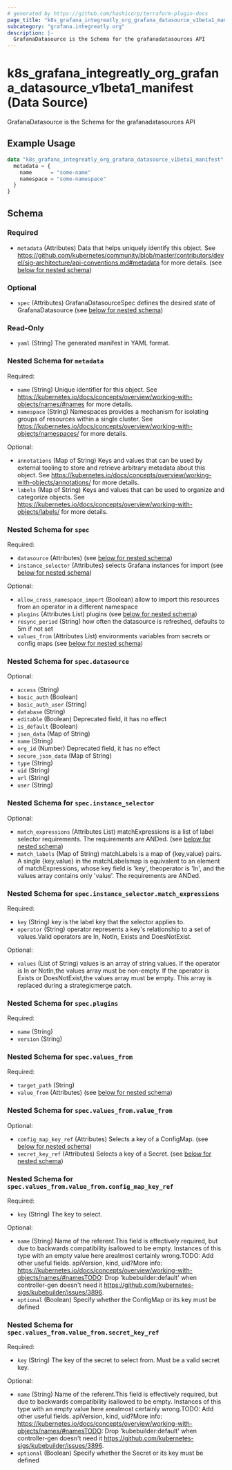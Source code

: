 ```yaml
---
# generated by https://github.com/hashicorp/terraform-plugin-docs
page_title: "k8s_grafana_integreatly_org_grafana_datasource_v1beta1_manifest Data Source - terraform-provider-k8s"
subcategory: "grafana.integreatly.org"
description: |-
  GrafanaDatasource is the Schema for the grafanadatasources API
---
```


# k8s_grafana_integreatly_org_grafana_datasource_v1beta1_manifest (Data Source)

GrafanaDatasource is the Schema for the grafanadatasources API

## Example Usage

```terraform
data "k8s_grafana_integreatly_org_grafana_datasource_v1beta1_manifest" "example" {
  metadata = {
    name      = "some-name"
    namespace = "some-namespace"
  }
}
```

<!-- schema generated by tfplugindocs -->
## Schema

### Required

- `metadata` (Attributes) Data that helps uniquely identify this object. See https://github.com/kubernetes/community/blob/master/contributors/devel/sig-architecture/api-conventions.md#metadata for more details. (see [below for nested schema](#nestedatt--metadata))

### Optional

- `spec` (Attributes) GrafanaDatasourceSpec defines the desired state of GrafanaDatasource (see [below for nested schema](#nestedatt--spec))

### Read-Only

- `yaml` (String) The generated manifest in YAML format.

<a id="nestedatt--metadata"></a>
### Nested Schema for `metadata`

Required:

- `name` (String) Unique identifier for this object. See https://kubernetes.io/docs/concepts/overview/working-with-objects/names/#names for more details.
- `namespace` (String) Namespaces provides a mechanism for isolating groups of resources within a single cluster. See https://kubernetes.io/docs/concepts/overview/working-with-objects/namespaces/ for more details.

Optional:

- `annotations` (Map of String) Keys and values that can be used by external tooling to store and retrieve arbitrary metadata about this object. See https://kubernetes.io/docs/concepts/overview/working-with-objects/annotations/ for more details.
- `labels` (Map of String) Keys and values that can be used to organize and categorize objects. See https://kubernetes.io/docs/concepts/overview/working-with-objects/labels/ for more details.


<a id="nestedatt--spec"></a>
### Nested Schema for `spec`

Required:

- `datasource` (Attributes) (see [below for nested schema](#nestedatt--spec--datasource))
- `instance_selector` (Attributes) selects Grafana instances for import (see [below for nested schema](#nestedatt--spec--instance_selector))

Optional:

- `allow_cross_namespace_import` (Boolean) allow to import this resources from an operator in a different namespace
- `plugins` (Attributes List) plugins (see [below for nested schema](#nestedatt--spec--plugins))
- `resync_period` (String) how often the datasource is refreshed, defaults to 5m if not set
- `values_from` (Attributes List) environments variables from secrets or config maps (see [below for nested schema](#nestedatt--spec--values_from))

<a id="nestedatt--spec--datasource"></a>
### Nested Schema for `spec.datasource`

Optional:

- `access` (String)
- `basic_auth` (Boolean)
- `basic_auth_user` (String)
- `database` (String)
- `editable` (Boolean) Deprecated field, it has no effect
- `is_default` (Boolean)
- `json_data` (Map of String)
- `name` (String)
- `org_id` (Number) Deprecated field, it has no effect
- `secure_json_data` (Map of String)
- `type` (String)
- `uid` (String)
- `url` (String)
- `user` (String)


<a id="nestedatt--spec--instance_selector"></a>
### Nested Schema for `spec.instance_selector`

Optional:

- `match_expressions` (Attributes List) matchExpressions is a list of label selector requirements. The requirements are ANDed. (see [below for nested schema](#nestedatt--spec--instance_selector--match_expressions))
- `match_labels` (Map of String) matchLabels is a map of {key,value} pairs. A single {key,value} in the matchLabelsmap is equivalent to an element of matchExpressions, whose key field is 'key', theoperator is 'In', and the values array contains only 'value'. The requirements are ANDed.

<a id="nestedatt--spec--instance_selector--match_expressions"></a>
### Nested Schema for `spec.instance_selector.match_expressions`

Required:

- `key` (String) key is the label key that the selector applies to.
- `operator` (String) operator represents a key's relationship to a set of values.Valid operators are In, NotIn, Exists and DoesNotExist.

Optional:

- `values` (List of String) values is an array of string values. If the operator is In or NotIn,the values array must be non-empty. If the operator is Exists or DoesNotExist,the values array must be empty. This array is replaced during a strategicmerge patch.



<a id="nestedatt--spec--plugins"></a>
### Nested Schema for `spec.plugins`

Required:

- `name` (String)
- `version` (String)


<a id="nestedatt--spec--values_from"></a>
### Nested Schema for `spec.values_from`

Required:

- `target_path` (String)
- `value_from` (Attributes) (see [below for nested schema](#nestedatt--spec--values_from--value_from))

<a id="nestedatt--spec--values_from--value_from"></a>
### Nested Schema for `spec.values_from.value_from`

Optional:

- `config_map_key_ref` (Attributes) Selects a key of a ConfigMap. (see [below for nested schema](#nestedatt--spec--values_from--value_from--config_map_key_ref))
- `secret_key_ref` (Attributes) Selects a key of a Secret. (see [below for nested schema](#nestedatt--spec--values_from--value_from--secret_key_ref))

<a id="nestedatt--spec--values_from--value_from--config_map_key_ref"></a>
### Nested Schema for `spec.values_from.value_from.config_map_key_ref`

Required:

- `key` (String) The key to select.

Optional:

- `name` (String) Name of the referent.This field is effectively required, but due to backwards compatibility isallowed to be empty. Instances of this type with an empty value here arealmost certainly wrong.TODO: Add other useful fields. apiVersion, kind, uid?More info: https://kubernetes.io/docs/concepts/overview/working-with-objects/names/#namesTODO: Drop 'kubebuilder:default' when controller-gen doesn't need it https://github.com/kubernetes-sigs/kubebuilder/issues/3896.
- `optional` (Boolean) Specify whether the ConfigMap or its key must be defined


<a id="nestedatt--spec--values_from--value_from--secret_key_ref"></a>
### Nested Schema for `spec.values_from.value_from.secret_key_ref`

Required:

- `key` (String) The key of the secret to select from.  Must be a valid secret key.

Optional:

- `name` (String) Name of the referent.This field is effectively required, but due to backwards compatibility isallowed to be empty. Instances of this type with an empty value here arealmost certainly wrong.TODO: Add other useful fields. apiVersion, kind, uid?More info: https://kubernetes.io/docs/concepts/overview/working-with-objects/names/#namesTODO: Drop 'kubebuilder:default' when controller-gen doesn't need it https://github.com/kubernetes-sigs/kubebuilder/issues/3896.
- `optional` (Boolean) Specify whether the Secret or its key must be defined
